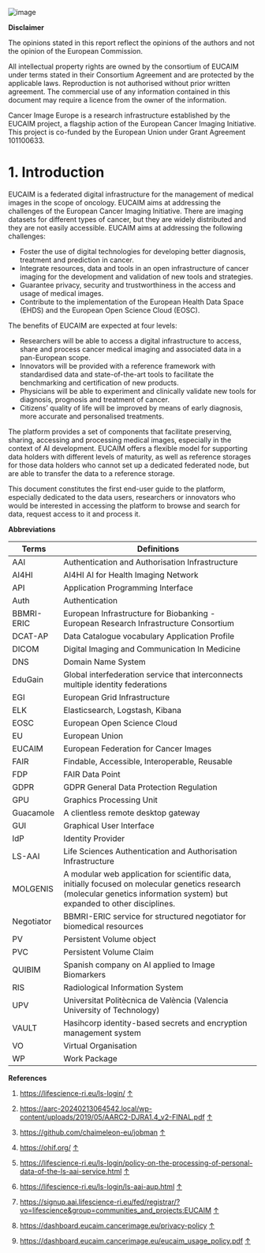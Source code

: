 
![image](figures/image1-0.jpeg)

**Disclaimer**

The opinions stated in this report reflect the opinions of the authors and not the opinion of the European Commission.

All intellectual property rights are owned by the consortium of EUCAIM under terms stated in their Consortium Agreement and are protected by the applicable laws. Reproduction is not authorised without prior written agreement. The commercial use of any information contained in this document may require a licence from the owner of the information.

Cancer Image Europe is a research infrastructure established by the EUCAIM project, a flagship action of the European Cancer Imaging Initiative. This project is co-funded by the European Union under Grant Agreement 101100633.

# 1\. Introduction

EUCAIM is a federated digital infrastructure for the management of medical images in the scope of oncology. EUCAIM aims at addressing the challenges of the European Cancer Imaging Initiative. There are imaging datasets for different types of cancer, but they are widely distributed and they are not easily accessible. EUCAIM aims at addressing the following challenges:

- Foster the use of digital technologies for developing better diagnosis, treatment and prediction in cancer.
- Integrate resources, data and tools in an open infrastructure of cancer imaging for the development and validation of new tools and strategies.
- Guarantee privacy, security and trustworthiness in the access and usage of medical images.
- Contribute to the implementation of the European Health Data Space (EHDS) and the European Open Science Cloud (EOSC).

The benefits of EUCAIM are expected at four levels:

- Researchers will be able to access a digital infrastructure to access, share and process cancer medical imaging and associated data in a pan-European scope.
- Innovators will be provided with a reference framework with standardised data and state-of-the-art tools to facilitate the benchmarking and certification of new products.
- Physicians will be able to experiment and clinically validate new tools for diagnosis, prognosis and treatment of cancer.
- Citizens’ quality of life will be improved by means of early diagnosis, more accurate and personalised treatments.

The platform provides a set of components that facilitate preserving, sharing, accessing and processing medical images, especially in the context of AI development. EUCAIM offers a flexible model for supporting data holders with different levels of maturity, as well as reference storages for those data holders who cannot set up a dedicated federated node, but are able to transfer the data to a reference storage.

This document constitutes the first end-user guide to the platform, especially dedicated to the data users, researchers or innovators who would be interested in accessing the platform to browse and search for data, request access to it and process it.

**Abbreviations**

| **Terms** | **Definitions** |
| --- | --- |
| AAI | Authentication and Authorisation Infrastructure |
| AI4HI | AI4HI AI for Health Imaging Network |
| API | Application Programming Interface |
| Auth | Authentication |
| BBMRI-ERIC | European Infrastructure for Biobanking - European Research Infrastructure Consortium |
| DCAT-AP | Data Catalogue vocabulary Application Profile |
| DICOM | Digital Imaging and Communication In Medicine |
| DNS | Domain Name System |
| EduGain | Global interfederation service that interconnects multiple identity federations |
| EGI | European Grid Infrastructure |
| ELK | Elasticsearch, Logstash, Kibana |
| EOSC | European Open Science Cloud |
| EU  | European Union |
| EUCAIM | European Federation for Cancer Images |
| FAIR | Findable, Accessible, Interoperable, Reusable |
| FDP | FAIR Data Point |
| GDPR | GDPR General Data Protection Regulation |
| GPU | Graphics Processing Unit |
| Guacamole | A clientless remote desktop gateway |
| GUI | Graphical User Interface |
| IdP | Identity Provider |
| LS-AAI | Life Sciences Authentication and Authorisation Infrastructure |
| MOLGENIS | A modular web application for scientific data, initially focused on molecular genetics research (molecular genetics information system) but expanded to other disciplines. |
| Negotiator | BBMRI-ERIC service for structured negotiator for biomedical resources |
| PV  | Persistent Volume object |
| PVC | Persistent Volume Claim |
| QUIBIM | Spanish company on AI applied to Image Biomarkers |
| RIS | Radiological Information System |
| UPV | Universitat Politècnica de València (Valencia University of Technology) |
| VAULT | Hasihcorp identity-based secrets and encryption management system |
| VO  | Virtual Organisation |
| WP  | Work Package |

**References**

1. <https://lifescience-ri.eu/ls-login/> [↑](#footnote-ref-1)

2. <https://aarc-20240213064542.local/wp-content/uploads/2019/05/AARC2-DJRA1.4_v2-FINAL.pdf> [↑](#footnote-ref-2)

3. <https://github.com/chaimeleon-eu/jobman> [↑](#footnote-ref-3)

4. <https://ohif.org/> [↑](#footnote-ref-4)

5. <https://lifescience-ri.eu/ls-login/policy-on-the-processing-of-personal-data-of-the-ls-aai-service.html> [↑](#footnote-ref-5)

6. <https://lifescience-ri.eu/ls-login/ls-aai-aup.html> [↑](#footnote-ref-6)

7. <https://signup.aai.lifescience-ri.eu/fed/registrar/?vo=lifescience&group=communities_and_projects:EUCAIM> [↑](#footnote-ref-7)

8. <https://dashboard.eucaim.cancerimage.eu/privacy-policy> [↑](#footnote-ref-8)

9. <https://dashboard.eucaim.cancerimage.eu/eucaim_usage_policy.pdf> [↑](#footnote-ref-9)
